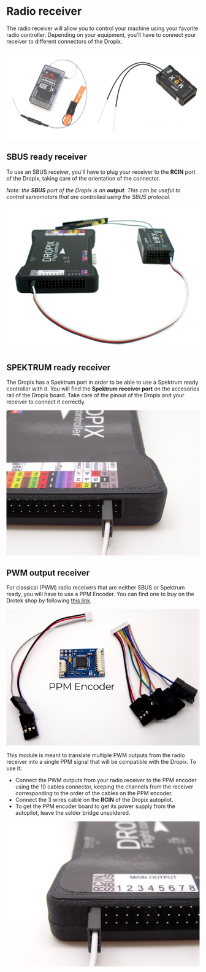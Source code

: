 # Radio receiver

The radio receiver will allow you to control your machine using your favorite radio controller. Depending on your equipment, you'll have to connect your receiver to different connectors of the Dropix.

![](../.gitbook/assets/receivers.jpg)

## SBUS ready receiver

To use an SBUS receiver, you'll have to plug your receiver to the **RCIN** port of the Dropix, taking care of the orientation of the connector.

_Note: the **SBUS** port of the Dropix is an **output**. This can be useful to control servomotors that are controlled using the SBUS protocol._

![](../.gitbook/assets/dropix-radio-receiver.png)

## SPEKTRUM ready receiver

The Dropix has a Spektrum port in order to be able to use a Spektrum ready controller with it. You will find the **Spektrum receiver port** on the accesories rail of the Dropix board. Take care of the pinout of the Dropix and your receiver to connect it correctly.

![](../.gitbook/assets/spek.jpg)

## PWM output receiver

For classical \(PWM\) radio receivers that are neither SBUS or Spektrum ready, you will have to use a PPM Encoder. You can find one to buy on the Drotek shop by following [this link](https://drotek.com/shop/en/home/364-ppm-encoder-8-channels.html).

![](../.gitbook/assets/ppmencoder.jpg)

This module is meant to translate multiple PWM outputs from the radio receiver into a single PPM signal that will be compatible with the Dropix. To use it:

* Connect the PWM outputs from your radio receiver to the PPM encoder using the 10 cables connector, keeping the channels from the receiver corresponding to the order of the cables on the PPM encoder. 
* Connect the 3 wires cable on the **RCIN** of the Dropix autopilot.
* To get the PPM encoder board to get its power supply from the autopilot, leave the solder bridge unsoldered.

![](../.gitbook/assets/ppm.jpg)

